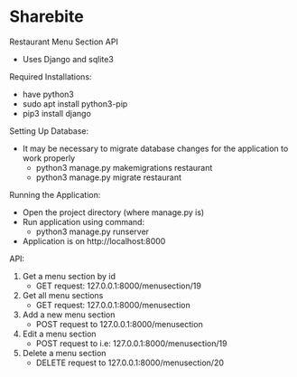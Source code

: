 # Sharebite
Restaurant Menu Section API
- Uses Django and sqlite3

Required Installations:
- have python3
- sudo apt install python3-pip
- pip3 install django

Setting Up Database:
- It may be necessary to migrate database changes for the application to work properly
    - python3 manage.py makemigrations restaurant
    - python3 manage.py migrate restaurant

Running the Application:
- Open the project directory (where manage.py is)
- Run application using command:
    - python3 manage.py runserver
- Application is on http://localhost:8000

API:
1) Get a menu section by id
    - GET request: 127.0.0.1:8000/menusection/19
2) Get all menu sections
    - GET request: 127.0.0.1:8000/menusection
3) Add a new menu section
    - POST request to 127.0.0.1:8000/menusection
4) Edit a menu section
    - POST request to i.e: 127.0.0.1:8000/menusection/19
5) Delete a menu section
    - DELETE request to 127.0.0.1:8000/menusection/20